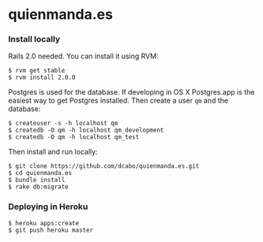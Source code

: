quienmanda.es
=============

### Install locally

 Rails 2.0 needed. You can install it using RVM:
 
    $ rvm get stable
    $ rvm install 2.0.0
    
 Postgres is used for the database. If developing in OS X Postgres.app is the easiest way to get Postgres installed. Then create a user `qm` and the database:
 
    $ createuser -s -h localhost qm
    $ createdb -O qm -h localhost qm_development
    $ createdb -O qm -h localhost qm_test
    
 Then install and run locally:
 
    $ git clone https://github.com/dcabo/quienmanda.es.git
    $ cd quienmanda.es
    $ bundle install
    $ rake db:migrate

### Deploying in Heroku

    $ heroku apps:create
    $ git push heroku master